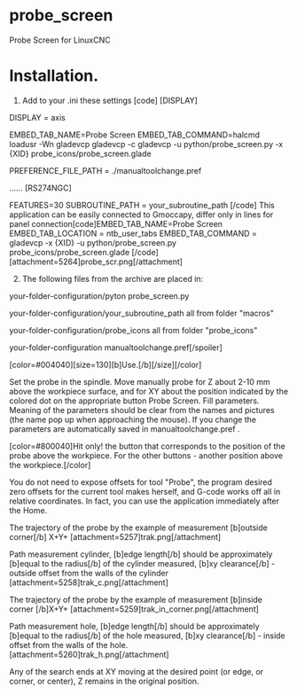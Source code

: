 # probe_screen
Probe Screen for LinuxCNC
# Installation.

1. Add to your .ini these settings
[code]
[DISPLAY]

DISPLAY = axis

EMBED_TAB_NAME=Probe Screen 
EMBED_TAB_COMMAND=halcmd loadusr -Wn gladevcp gladevcp -c gladevcp -u python/probe_screen.py -x {XID} probe_icons/probe_screen.glade 

PREFERENCE_FILE_PATH = ./manualtoolchange.pref

......
[RS274NGC]

FEATURES=30
SUBROUTINE_PATH = your_subroutine_path
[/code]
This application can be easily connected to Gmoccapy, differ only in lines for panel connection[code]EMBED_TAB_NAME=Probe Screen 
EMBED_TAB_LOCATION = ntb_user_tabs
EMBED_TAB_COMMAND = gladevcp  -x {XID} -u python/probe_screen.py probe_icons/probe_screen.glade [/code]
[attachment=5264]probe_scr.png[/attachment]

2. The following files from the archive are placed in:

your-folder-configuration/pyton
probe_screen.py

your-folder-configuration/your_subroutine_path
all from folder "macros"

your-folder-configuration/probe_icons
all from folder "probe_icons"

your-folder-configuration
manualtoolchange.pref[/spoiler]

[color=#004040][size=130][b]Use.[/b][/size][/color]

Set the probe in the spindle.
Move manually probe for Z about 2-10 mm above the workpiece surface, 
and for XY about the position indicated by the colored dot on the appropriate button Probe Screen.
Fill parameters. Meaning of the parameters should be clear from the names and pictures (the name pop up when approaching the mouse). If you change the parameters are automatically saved in manualtoolchange.pref .

[color=#800040]Hit only! the button that corresponds to the position of the probe above the workpiece. For the other buttons - another position above the workpiece.[/color]  

You do not need to expose offsets for tool "Probe", the program desired zero offsets for the current tool makes herself, and G-code works off all in relative coordinates. 
In fact, you can use the application immediately after the Home.

The trajectory of the probe by the example of measurement [b]outside corner[/b] X+Y+
[attachment=5257]trak.png[/attachment]



Path measurement cylinder, [b]edge length[/b] should be approximately [b]equal to the radius[/b] of the cylinder measured, [b]xy clearance[/b] - outside offset from the walls of the cylinder
[attachment=5258]trak_c.png[/attachment]



The trajectory of the probe by the example of measurement [b]inside corner [/b]X+Y+
[attachment=5259]trak_in_corner.png[/attachment]



Path measurement hole, [b]edge length[/b] should be approximately [b]equal to the radius[/b] of the hole measured, [b]xy clearance[/b] - inside offset from the walls of the hole.
[attachment=5260]trak_h.png[/attachment]


Any of the search ends at XY moving at the desired point (or edge, or corner, or center), Z remains in the original position.
